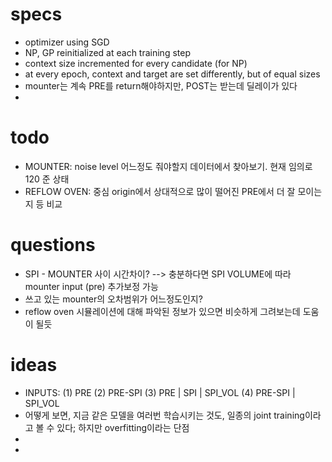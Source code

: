 # specs
- optimizer using SGD
- NP, GP reinitialized at each training step
- context size incremented for every candidate (for NP)
- at every epoch, context and target are set differently, but of equal sizes
- mounter는 계속 PRE를 return해야하지만, POST는 받는데 딜레이가 있다
- 
# todo
- MOUNTER: noise level 어느정도 줘야할지 데이터에서 찾아보기. 현재 임의로 120 
준 상태
- REFLOW OVEN: 중심 origin에서 상대적으로 많이 떨어진 PRE에서 더 잘 모이는지 등 비교


# questions
- SPI - MOUNTER 사이 시간차이? --> 충분하다면 SPI VOLUME에 따라 mounter input (pre) 추가보정 가능
- 쓰고 있는 mounter의 오차범위가 어느정도인지?
- reflow oven 시뮬레이션에 대해 파악된 정보가 있으면 비슷하게 그려보는데 도움이 될듯

# ideas
- INPUTS: (1) PRE (2) PRE-SPI (3) PRE | SPI | SPI_VOL (4) PRE-SPI | SPI_VOL
- 어떻게 보면, 지금 같은 모델을 여러번 학습시키는 것도, 일종의 joint training이라고 볼 수 있다; 하지만 overfitting이라는 단점
- 
-   

